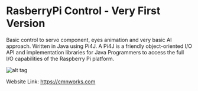 # RasberryPi Control - Very First Version
Basic control to servo component, eyes animation and very basic AI approach. Written in Java using  Pi4J. A Pi4J is a friendly object-oriented I/O API and implementation libraries for Java Programmers to access the full I/O capabilities of the Raspberry Pi platform.

![alt tag](https://www.cmnworks.com/assets/img/portfolio/portfolio-6a.png?21)

Website Link: https://cmnworks.com
